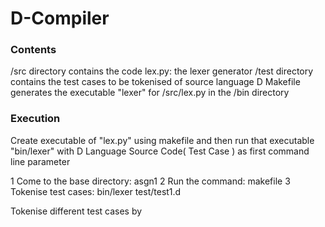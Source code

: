 # D-Compiler

### Contents
/src directory contains the code lex.py: the lexer generator
/test directory contains the test cases to be tokenised of source language D
Makefile generates the executable "lexer" for /src/lex.py in the /bin directory

### Execution

Create executable of "lex.py" using makefile and then run that executable "bin/lexer" with D Language Source Code( Test Case ) as first command line parameter
 
1 Come to the base directory: asgn1
2 Run the command: makefile
3 Tokenise test cases: bin/lexer test/test1.d

Tokenise different test cases by 
 	
